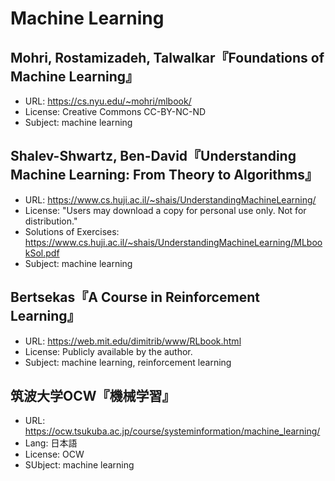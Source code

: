 # Machine Learning

## Mohri, Rostamizadeh, Talwalkar『Foundations of Machine Learning』

* URL: <https://cs.nyu.edu/~mohri/mlbook/>
* License: Creative Commons CC-BY-NC-ND
* Subject: machine learning

## Shalev-Shwartz, Ben-David『Understanding Machine Learning: From Theory to Algorithms』

* URL: <https://www.cs.huji.ac.il/~shais/UnderstandingMachineLearning/>
* License: "Users may download a copy for personal use only. Not for distribution."
* Solutions of Exercises: <https://www.cs.huji.ac.il/~shais/UnderstandingMachineLearning/MLbookSol.pdf>
* Subject: machine learning

## Bertsekas『A Course in Reinforcement Learning』

* URL: <https://web.mit.edu/dimitrib/www/RLbook.html>
* License: Publicly available by the author.
* Subject: machine learning, reinforcement learning

## 筑波大学OCW『機械学習』

* URL: <https://ocw.tsukuba.ac.jp/course/systeminformation/machine_learning/>
* Lang: 日本語
* License: OCW
* SUbject: machine learning